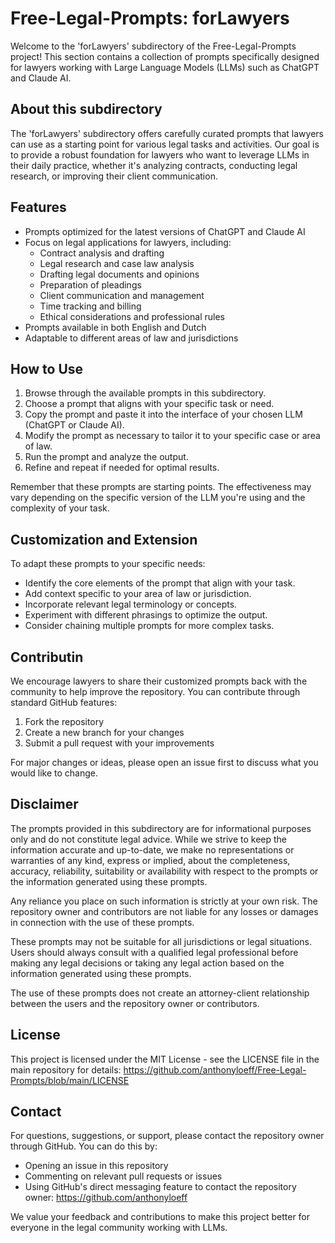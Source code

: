 # Free-Legal-Prompts: forLawyers
Welcome to the 'forLawyers' subdirectory of the Free-Legal-Prompts project! This section contains a collection of prompts specifically designed for lawyers working with Large Language Models (LLMs) such as ChatGPT and Claude AI.

## About this subdirectory
The 'forLawyers' subdirectory offers carefully curated prompts that lawyers can use as a starting point for various legal tasks and activities. Our goal is to provide a robust foundation for lawyers who want to leverage LLMs in their daily practice, whether it's analyzing contracts, conducting legal research, or improving their client communication.

## Features
- Prompts optimized for the latest versions of ChatGPT and Claude AI
- Focus on legal applications for lawyers, including:
  - Contract analysis and drafting
  - Legal research and case law analysis
  - Drafting legal documents and opinions
  - Preparation of pleadings
  - Client communication and management
  - Time tracking and billing
  - Ethical considerations and professional rules
- Prompts available in both English and Dutch
- Adaptable to different areas of law and jurisdictions

## How to Use
1. Browse through the available prompts in this subdirectory.
2. Choose a prompt that aligns with your specific task or need.
3. Copy the prompt and paste it into the interface of your chosen LLM (ChatGPT or Claude AI).
4. Modify the prompt as necessary to tailor it to your specific case or area of law.
5. Run the prompt and analyze the output.
6. Refine and repeat if needed for optimal results.

Remember that these prompts are starting points. The effectiveness may vary depending on the specific version of the LLM you're using and the complexity of your task.

## Customization and Extension
To adapt these prompts to your specific needs:

- Identify the core elements of the prompt that align with your task.
- Add context specific to your area of law or jurisdiction.
- Incorporate relevant legal terminology or concepts.
- Experiment with different phrasings to optimize the output.
- Consider chaining multiple prompts for more complex tasks.

## Contributin
We encourage lawyers to share their customized prompts back with the community to help improve the repository. You can contribute through standard GitHub features:

1. Fork the repository
2. Create a new branch for your changes
3. Submit a pull request with your improvements

For major changes or ideas, please open an issue first to discuss what you would like to change.

## Disclaimer
The prompts provided in this subdirectory are for informational purposes only and do not constitute legal advice. While we strive to keep the information accurate and up-to-date, we make no representations or warranties of any kind, express or implied, about the completeness, accuracy, reliability, suitability or availability with respect to the prompts or the information generated using these prompts.

Any reliance you place on such information is strictly at your own risk. The repository owner and contributors are not liable for any losses or damages in connection with the use of these prompts.

These prompts may not be suitable for all jurisdictions or legal situations. Users should always consult with a qualified legal professional before making any legal decisions or taking any legal action based on the information generated using these prompts.

The use of these prompts does not create an attorney-client relationship between the users and the repository owner or contributors.

## License
This project is licensed under the MIT License - see the LICENSE file in the main repository for details: https://github.com/anthonyloeff/Free-Legal-Prompts/blob/main/LICENSE

## Contact
For questions, suggestions, or support, please contact the repository owner through GitHub. You can do this by:
- Opening an issue in this repository
- Commenting on relevant pull requests or issues
- Using GitHub's direct messaging feature to contact the repository owner: https://github.com/anthonyloeff

We value your feedback and contributions to make this project better for everyone in the legal community working with LLMs.